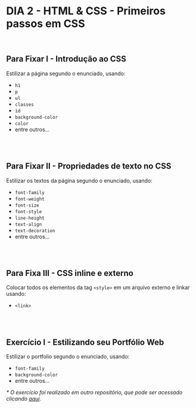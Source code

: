 # **DIA 2 - HTML & CSS - Primeiros passos em CSS**

<br>

## **Para Fixar I - Introdução ao CSS**

Estilizar a página segundo o enunciado, usando:

- `h1`
- `p`
- `ul`
- `classes`
- `id`
- `background-color`
- `color`
- entre outros...

<br><br>

## **Para Fixar II - Propriedades de texto no CSS**
 
Estilizar os textos da página segundo o enunciado, usando:

- `font-family`
- `font-weight`
- `font-size`
- `font-style`
- `line-height`
- `text-align`
- `text-decoration`
- entre outros...

<br><br>

## **Para Fixa III - CSS inline e externo**

Colocar todos os elementos da tag `<style>` em um arquivo externo e linkar usando:

- `<link>`  

<br><br>

## **Exercício I - Estilizando seu Portfólio Web**

Estilizar o portfolio segundo o enunciado, usando:

- `font-family`
- `background-color`
- entre outros...

_\* O exercício foi realizado em outro repositório, que pode ser acessado clicando [aqui](https://github.com/paulowos/paulowos.github.io)._
